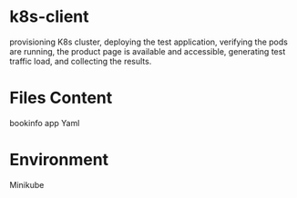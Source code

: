 # k8s-client
provisioning K8s cluster, deploying the test application, verifying the pods are running, the product page is available and accessible, generating test traffic load, and collecting the results.

# Files Content
bookinfo app Yaml
# Environment
Minikube
